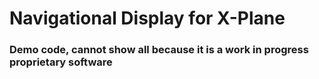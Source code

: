 # Navigational Display for X-Plane

### Demo code, cannot show all because it is a work in progress proprietary software
